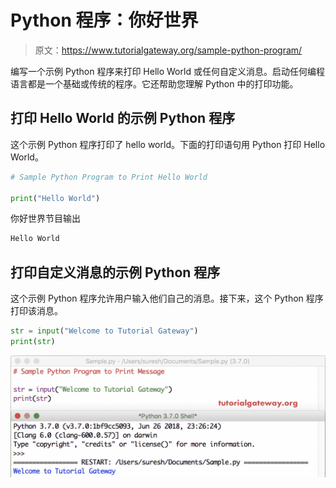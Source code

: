 # Python 程序：你好世界

> 原文：<https://www.tutorialgateway.org/sample-python-program/>

编写一个示例 Python 程序来打印 Hello World 或任何自定义消息。启动任何编程语言都是一个基础或传统的程序。它还帮助您理解 Python 中的打印功能。

## 打印 Hello World 的示例 Python 程序

这个示例 Python 程序打印了 hello world。下面的打印语句用 Python 打印 Hello World。

```py
# Sample Python Program to Print Hello World

print("Hello World")
```

你好世界节目输出

```py
Hello World
```

## 打印自定义消息的示例 Python 程序

这个示例 Python 程序允许用户输入他们自己的消息。接下来，这个 Python 程序打印该消息。

```py
str = input("Welcome to Tutorial Gateway")
print(str)
```

![Sample Python Program 2](img/baeaad138a65ad85c7e3dd9926c089c5.png)